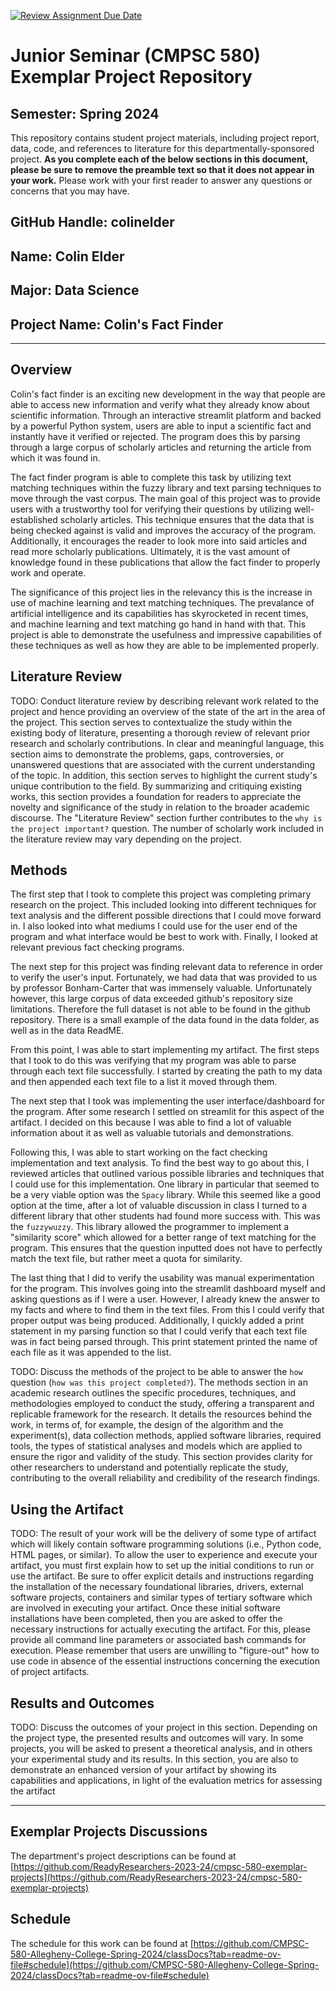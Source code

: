 [![Review Assignment Due Date](https://classroom.github.com/assets/deadline-readme-button-24ddc0f5d75046c5622901739e7c5dd533143b0c8e959d652212380cedb1ea36.svg)](https://classroom.github.com/a/Y4rZMh1t)
# Junior Seminar (CMPSC 580) Exemplar Project Repository

## Semester: Spring 2024

This repository contains student project materials, including project report, data, code, and references to literature for this departmentally-sponsored project. __As you complete each of the below sections in this document, please be sure to remove the preamble text so that it does not appear in your work.__ Please work with your first reader to answer any questions or concerns that you may have.

## GitHub Handle: colinelder

## Name: Colin Elder

## Major: Data Science

## Project Name: Colin's Fact Finder

---

## Overview

Colin's fact finder is an exciting new development in the way that people are able to access new information and verify what they already know about scientific information. Through an interactive streamlit platform and backed by a powerful Python system, users are able to input a scientific fact and instantly have it verified or rejected. The program does this by parsing through a large corpus of scholarly articles and returning the article from which it was found in. 

The fact finder program is able to complete this task by utilizing text matching techniques within the fuzzy library and text parsing techniques to move through the vast corpus. The main goal of this project was to provide users with a trustworthy tool for verifying their questions by utilizing well-established scholarly articles. This technique ensures that the data that is being checked against is valid and improves the accuracy of the program. Additionally, it encourages the reader to look more into said articles and read more scholarly publications. Ultimately, it is the vast amount of knowledge found in these publications that allow the fact finder to properly work and operate.

The significance of this project lies in the relevancy this is the increase in use of machine learning and text matching techniques. The prevalance of artificial intelligence and its capabilities has skyrocketed in recent times, and machine learning and text matching go hand in hand with that. This project is able to demonstrate the usefulness and impressive capabilities of these techniques as well as how they are able to be implemented properly.

## Literature Review

TODO: Conduct literature review by describing relevant work related to the project and hence providing an overview of the state of the art in the area of the project. This section serves to contextualize the study within the existing body of literature, presenting a thorough review of relevant prior research and scholarly contributions. In clear and meaningful language, this section aims to demonstrate the problems, gaps, controversies, or unanswered questions that are associated with the current understanding of the topic. In addition, this section serves to highlight the current study's unique contribution to the field. By summarizing and critiquing existing works, this section provides a foundation for readers to appreciate the novelty and significance of the study in relation to the broader academic discourse. The "Literature Review" section further contributes to the `why is the project important?` question. The number of scholarly work included in the literature review may vary depending on the project.

## Methods

The first step that I took to complete this project was completing primary research on the project. This included looking into different techniques for text analysis and the different possible directions that I could move forward in. I also looked into what mediums I could use for the user end of the program and what interface would be best to work with. Finally, I looked at relevant previous fact checking programs. 

The next step for this project was finding relevant data to reference in order to verify the user's input. Fortunately, we had data that was provided to us by professor Bonham-Carter that was immensely valuable. Unfortunately however, this large corpus of data exceeded github's repository size limitations. Therefore the full dataset is not able to be found in the github repository. There is a small example of the data found in the data folder, as well as in the data ReadME. 

From this point, I was able to start implementing my artifact. The first steps that I took to do this was verifying that my program was able to parse through each text file successfully. I started by creating the path to my data and then appended each text file to a list it moved through them.

The next step that I took was implementing the user interface/dashboard for the program. After some research I settled on streamlit for this aspect of the artifact. I decided on this because I was able to find a lot of valuable information about it as well as valuable tutorials and demonstrations.

Following this, I was able to start working on the fact checking implementation and text analysis. To find the best way to go about this, I reviewed articles that outlined various possible libraries and techniques that I could use for this implementation. One library in particular that seemed to be a very viable option was the ```Spacy``` library. While this seemed like a good option at the time, after a lot of valuable discussion in class I turned to a different library that other students had found more success with. This was the ```fuzzywuzzy```. This library allowed the programmer to implement a "similarity score" which allowed for a better range of text matching for the program. This ensures that the question inputted does not have to perfectly match the text file, but rather meet a quota for similarity.

The last thing that I did to verify the usability was manual experimentation for the program. This involves going into the streamlit dashboard myself and asking questions as if I were a user. However, I already knew the answer to my facts and where to find them in the text files. From this I could verify that proper output was being produced. Additionally, I quickly added a print statement in my parsing function so that I could verify that each text file was in fact being parsed through. This print statement printed the name of each file as it was appended to the list.


TODO: Discuss the methods of the project to be able to answer the `how` question (`how was this project completed?`). The methods section in an academic research outlines the specific procedures, techniques, and methodologies employed to conduct the study, offering a transparent and replicable framework for the research. It details the resources behind the work, in terms of, for example, the design of the algorithm and the experiment(s), data collection methods, applied software libraries, required tools, the types of statistical analyses and models which are applied to ensure the rigor and validity of the study. This section provides clarity for other researchers to understand and potentially replicate the study, contributing to the overall reliability and credibility of the research findings.

## Using the Artifact

TODO: The result of your work will be the delivery of some type of artifact which will likely contain software programming solutions (i.e., Python code, HTML pages, or similar). To allow the user to experience and execute your artifact, you must first explain how to set up the initial conditions to run or use the artifact. Be sure to offer explicit details and instructions regarding the installation of the necessary foundational libraries, drivers, external software projects, containers and similar types of tertiary software which are involved in executing your artifact. Once these initial software installations have been completed, then you are asked to offer the necessary instructions for actually executing the artifact. For this, please provide all command line parameters or associated bash commands for execution. Please remember that users are unwilling to "figure-out" how to use code in absence of the essential instructions concerning the execution of project artifacts.

## Results and Outcomes

TODO: Discuss the outcomes of your project in this section. Depending on the project type, the presented results and outcomes will vary. In some projects, you will be asked to present a theoretical analysis, and in others your experimental study and its results. In this section, you are also to demonstrate an enhanced version of your artifact by showing its capabilities and applications, in light of the evaluation metrics for assessing the artifact

---

## Exemplar Projects Discussions

The department's project descriptions can be found at [https://github.com/ReadyResearchers-2023-24/cmpsc-580-exemplar-projects](https://github.com/ReadyResearchers-2023-24/cmpsc-580-exemplar-projects)

## Schedule

The schedule for this work can be found at [https://github.com/CMPSC-580-Allegheny-College-Spring-2024/classDocs?tab=readme-ov-file#schedule](https://github.com/CMPSC-580-Allegheny-College-Spring-2024/classDocs?tab=readme-ov-file#schedule)

